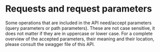 # Requests and request parameters
Some operations that are included in the API need/accept parameters (query parameters or path parameters). These are not case sensitive, it does not matter if they are in uppercase or lower case.For a complete overview of the accepted parameters, their meaning and their location, please consult the swagger file of this API.